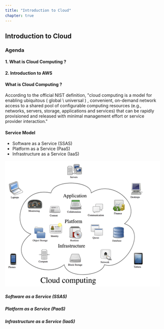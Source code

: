 ```yaml
---
title: "Introduction to Cloud"
chapter: true
---
```



## Introduction to Cloud

### **Agenda**

#### 1. What is Cloud Computing ?
#### 2. Introduction to AWS 



#### What is Cloud Computing ?

According to the official NIST definition, "cloud computing is a model for enabling ubiquitous ( global \ universal ) , convenient, on-demand network access to a shared pool of configurable computing resources (e.g., networks, servers, storage, applications and services) that can be rapidly provisioned and released with minimal management effort or service provider interaction." 


#### Service Model 

* Software as a Service (SSAS)
* Platform as a Service (PaaS)
* Infrastructure as a Service (IaaS)

![cloudcomputing](/image/cloudcomputing.png)

##### Software as a Service (SSAS)
##### Platform as a Service (PaaS)
##### Infrastructure as a Service (IaaS)




